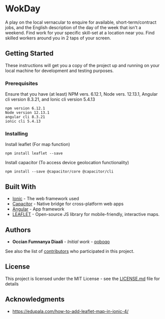 # WokDay

A play on the local vernacular to enquire for available, short-term/contract jobs, and the English description of the day of the week that isn't a weekend. Find work for your specific skill-set at a location near you. Find skilled workers around you in 2 taps of your screen.

## Getting Started

These instructions will get you a copy of the project up and running on your local machine for development and testing purposes.

### Prerequisites

Ensure that you have (at least) NPM vers. 6.12.1, Node vers. 12.13.1, Angular cli version 8.3.21, and Ionic cli version 5.4.13

```
npm version 6.12.1
Node version 12.13.1
angular cli 8.3.21
ionic cli 5.4.13
```

### Installing

Install leaflet (For map function)

```
npm install leaflet --save
```

Install capacitor (To access device geolocation functionality)

```
npm install --save @capacitor/core @capacitor/cli
```


## Built With

* [Ionic](https://ionicframework.com/) - The web framework used
* [Capacitor](https://capacitor.ionicframework.com/) - Native bridge for cross-platform web apps
* [Angular](https://angular.io/docs) - App framework
* [LEAFLET](https://leafletjs.com/) - Open-source JS library for mobile-friendly, interactive maps. 

## Authors

* **Occian Fumnanya Diaali** - *Initial work* - [qoboqo](https://qoboqo.ng)

See also the list of [contributors](https://github.com/your/project/contributors) who participated in this project.

## License

This project is licensed under the MIT License - see the [LICENSE.md](LICENSE.md) file for details

## Acknowledgments

* https://edupala.com/how-to-add-leaflet-map-in-ionic-4/